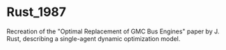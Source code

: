 # Rust_1987
Recreation of the "Optimal Replacement of GMC Bus Engines" paper by J. Rust, describing a single-agent dynamic optimization model.
